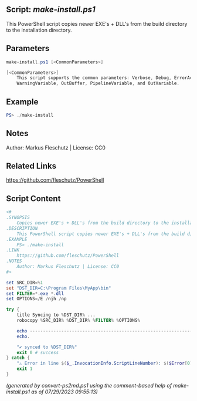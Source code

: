 ## Script: *make-install.ps1*

This PowerShell script copies newer EXE's + DLL's from the build directory to the installation directory.

## Parameters
```powershell
make-install.ps1 [<CommonParameters>]

[<CommonParameters>]
    This script supports the common parameters: Verbose, Debug, ErrorAction, ErrorVariable, WarningAction, 
    WarningVariable, OutBuffer, PipelineVariable, and OutVariable.
```

## Example
```powershell
PS> ./make-install

```

## Notes
Author: Markus Fleschutz | License: CC0

## Related Links
https://github.com/fleschutz/PowerShell

## Script Content
```powershell
<#
.SYNOPSIS
	Copies newer EXE's + DLL's from the build directory to the installation directory
.DESCRIPTION
	This PowerShell script copies newer EXE's + DLL's from the build directory to the installation directory.
.EXAMPLE
	PS> ./make-install
.LINK
	https://github.com/fleschutz/PowerShell
.NOTES
	Author: Markus Fleschutz | License: CC0
#>

set SRC_DIR=%1
set "DST_DIR=C:\Program Files\MyApp\bin"
set FILTER=*.exe *.dll
set OPTIONS=/E /njh /np

try {
	title Syncing to %DST_DIR% ...
	robocopy %SRC_DIR% %DST_DIR% %FILTER% %OPTIONS%

	echo ------------------------------------------------------------------------------
	echo.

	"✔️ synced to %DST_DIR%"
	exit 0 # success
} catch {
	"⚠️ Error in line $($_.InvocationInfo.ScriptLineNumber): $($Error[0])"
	exit 1
}
```

*(generated by convert-ps2md.ps1 using the comment-based help of make-install.ps1 as of 07/29/2023 09:55:13)*
